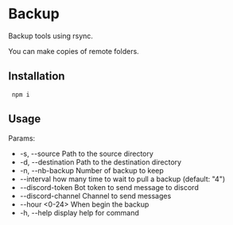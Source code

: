 # Backup

Backup tools using rsync.

You can make copies of remote folders.

## Installation
``` npm i```

## Usage

Params:
 -  -s, --source <path>        Path to the source directory
 -  -d, --destination <path>   Path to the destination directory
 -  -n, --nb-backup  <number>  Number of backup to keep
 -  --interval  <nbday>             how many time to wait to pull a backup (default: "4")
 -  --discord-token  <token>        Bot token to send message to discord
 -  --discord-channel  <channelID>  Channel to send messages
 -  --hour  <0-24>                  When begin the backup
 -  -h, --help                      display help for command